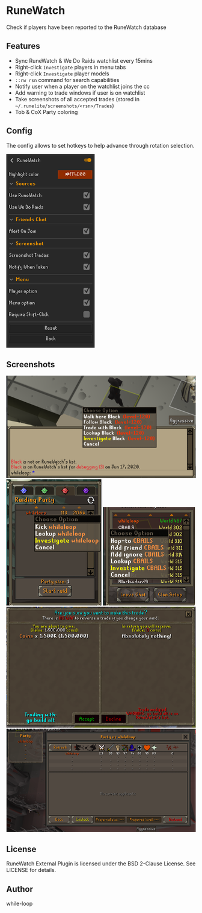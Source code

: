 RuneWatch
=========

Check if players have been reported to the RuneWatch database

Features
-----------

- Sync RuneWatch & We Do Raids watchlist every 15mins
- Right-click `Investigate` players in menu tabs
- Right-click `Investigate` player models
- `::rw rsn` command for search capabilities
- Notify user when a player on the watchlist joins the cc
- Add warning to trade windows if user is on watchlist
- Take screenshots of all accepted trades (stored in `~/.runelite/screenshots/<rsn>/Trades`)
- Tob & CoX Party coloring

Config
------

The config allows to set hotkeys to help advance through rotation selection.

![Config Page](/assets/config.png "Config Page")

Screenshots
-----------

![player](/assets/player.png "player") ![cox](/assets/cox.png "cox") ![fc](/assets/fc.png "fc")  
![trade](/assets/trade.png "trade") ![tob](/assets/tob.png "tob")


License
-------
RuneWatch External Plugin is licensed under the BSD 2-Clause License. See LICENSE for details.

Author
------
while-loop
